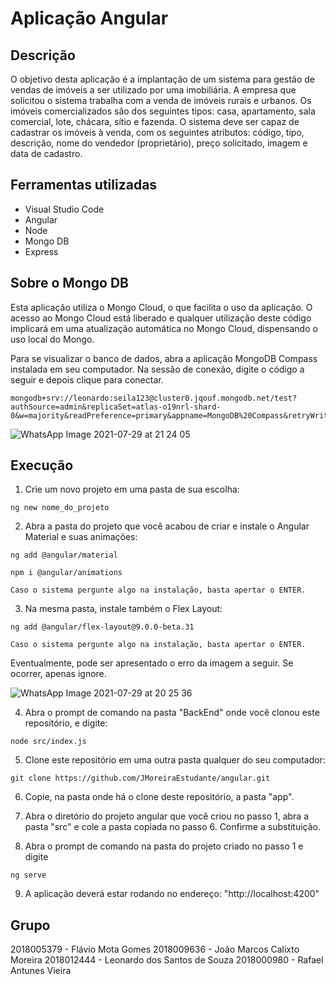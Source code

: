 # Aplicação Angular

## Descrição
O objetivo desta aplicação é a implantação de um sistema para gestão de vendas de imóveis a ser utilizado por uma imobiliária. A empresa que solicitou o sistema trabalha com
a venda de imóveis rurais e urbanos. Os imóveis comercializados são dos seguintes tipos: casa, apartamento, sala comercial, lote, chácara, sítio e fazenda. O sistema deve ser capaz de cadastrar os imóveis à venda, com os seguintes atributos: código, tipo, descrição, nome do vendedor (proprietário), preço solicitado, imagem e data de cadastro.

## Ferramentas utilizadas
- Visual Studio Code
- Angular
- Node 
- Mongo DB
- Express

## Sobre o Mongo DB
Esta aplicação utiliza o Mongo Cloud, o que facilita o uso da aplicação. O acesso ao Mongo Cloud está liberado e qualquer utilização deste código implicará em uma atualização automática no Mongo Cloud, dispensando o uso local do Mongo.

Para se visualizar o banco de dados, abra a aplicação MongoDB Compass instalada em seu computador. Na sessão de conexão, digite o código a seguir e depois clique para conectar.
```
mongodb+srv://leonardo:seila123@cluster0.jqouf.mongodb.net/test?authSource=admin&replicaSet=atlas-o19nrl-shard-0&w=majority&readPreference=primary&appname=MongoDB%20Compass&retryWrites=true&ssl=true
```

![WhatsApp Image 2021-07-29 at 21 24 05](https://user-images.githubusercontent.com/46981155/127581951-22447c50-1a68-4849-9f08-9660c45b4deb.jpeg)


## Execução
1. Crie um novo projeto em uma pasta de sua escolha:
```
ng new nome_do_projeto
```

2. Abra a pasta do projeto que você acabou de criar e instale o Angular Material e suas animações:
```
ng add @angular/material
```

```
npm i @angular/animations
```
    Caso o sistema pergunte algo na instalação, basta apertar o ENTER.


3. Na mesma pasta, instale também o Flex Layout:
```
ng add @angular/flex-layout@9.0.0-beta.31
```
    Caso o sistema pergunte algo na instalação, basta apertar o ENTER.

Eventualmente, pode ser apresentado o erro da imagem a seguir. Se ocorrer, apenas ignore.

![WhatsApp Image 2021-07-29 at 20 25 36](https://user-images.githubusercontent.com/46981155/127581896-d23f3813-5917-4148-a560-7ea092808232.jpeg)

4. Abra o prompt de comando na pasta "BackEnd" onde você clonou este repositório, e digite:
```
node src/index.js
```

5. Clone este repositório em uma outra pasta qualquer do seu computador:
```
git clone https://github.com/JMoreiraEstudante/angular.git
```

6. Copie, na pasta onde há o clone deste repositório, a pasta "app".

7. Abra o diretório do projeto angular que você criou no passo 1, abra a pasta "src" e cole a pasta copiada no passo 6. Confirme a substituição.

8. Abra o prompt de comando na pasta do projeto criado no passo 1 e digite
```
ng serve
```

9. A aplicação deverá estar rodando no endereço: "http://localhost:4200"

## Grupo
2018005379 - Flávio Mota Gomes
2018009636 - João Marcos Calixto Moreira
2018012444 - Leonardo dos Santos de Souza
2018000980 - Rafael Antunes Vieira
